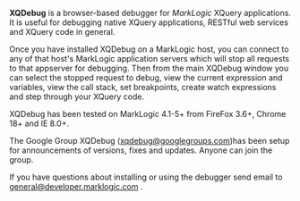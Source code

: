 **XQDebug** is a browser-based debugger for _MarkLogic_ XQuery applications.  It is useful for debugging native XQuery applications, RESTful web services and XQuery code in general.

Once you have installed XQDebug on a MarkLogic host, you can connect to any of that host's MarkLogic application servers which will stop all requests to that appserver for debugging.  Then from the main XQDebug window you can select the stopped request to debug, view the current expression and variables, view the call stack, set breakpoints, create watch expressions and step through your XQuery code.

XQDebug has been tested on MarkLogic 4.1-5+ from FireFox 3.6+, Chrome 18+ and IE 8.0+.

The Google Group XQDebug (xqdebug@googlegroups.com)has been setup for announcements of versions, fixes and updates.  Anyone can join the group.

If you have questions about installing or using the debugger send email to general@developer.marklogic.com .